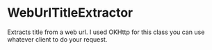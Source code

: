 # WebUrlTitleExtractor
Extracts title from a web url.
I used OKHttp for this class you can use whatever client to do your request.
